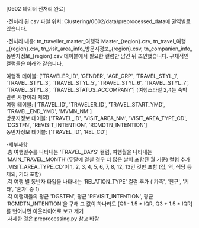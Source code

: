 [0602 데이터 전처리 완료]

-전처리 된 csv 파일 위치: Clustering/0602/data/preprocessed_data에 권역별로 있습니다.

-전처리 내용: tn_traveller_master_여행객 Master_{region}.csv, tn_travel_여행_{region}.csv, tn_visit_area_info_방문지정보_{region}.csv, tn_companion_info_동반자정보_{region}.csv 테이블에서 필요한 컬럼만 남긴 뒤 조인했습니다. 구체적인 컬럼들은 아래와 같습니다.<br />

여행객 테이블: ['TRAVELER_ID', 'GENDER', 'AGE_GRP', 'TRAVEL_STYL_1', 'TRAVEL_STYL_3', 'TRAVEL_STYL_5', 'TRAVEL_STYL_6', 'TRAVEL_STYL_7', 'TRAVEL_STYL_8', 'TRAVEL_STATUS_ACCOMPANY'] (여행스타일 2,4는 숙박 관련 사항이라 제외)<br />
여행 테이블: ['TRAVEL_ID', 'TRAVELER_ID', 'TRAVEL_START_YMD', 'TRAVEL_END_YMD', 'MVMN_NM']<br />
방문지정보 테이블: ['TRAVEL_ID', 'VISIT_AREA_NM', 'VISIT_AREA_TYPE_CD', 'DGSTFN', 'REVISIT_INTENTION', 'RCMDTN_INTENTION']<br />
동반자정보 테이블: ['TRAVEL_ID', 'REL_CD']<br />

-세부사항<br />
.총 여행일수를 나타내는 'TRAVEL_DAYS' 컬럼, 여행월을 나타내는 'MAIN_TRAVEL_MONTH'(두달에 걸칠 경우 더 많은 날이 포함된 월 기준) 컬럼 추가<br />
.'VISIT_AREA_TYPE_CD'이 1, 2, 3, 4, 5, 6, 7, 8, 12, 13인 것만 포함 (집, 역, 식당 등 제외, 기타 포함)<br />
.각 여행 별 동반자 타입을 나타내는 'RELATION_TYPE' 컬럼 추가 ('가족', '친구', '기타', '혼자' 중 1)<br />
.각 여행객들의 평균 'DGSTFN', 평균 'REVISIT_INTENTION', 평균 'RCMDTN_INTENTION'을 구해 그 값이 하나라도 [Q1 - 1.5 * IQR, Q3 + 1.5 * IQR]를 벗어나면 아웃라이어로 보고 제거<br />
.자세한 것은 preprocessing.py 참고 바람

